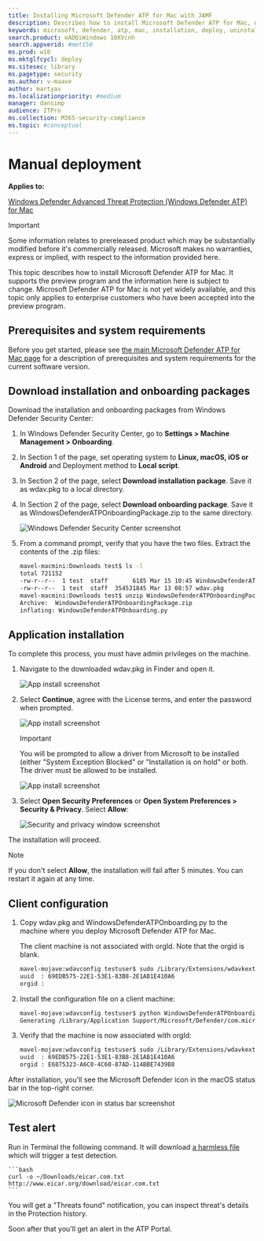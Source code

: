 ```yaml
---
title: Installing Microsoft Defender ATP for Mac with JAMF
description: Describes how to install Microsoft Defender ATP for Mac, using JAMF.
keywords: microsoft, defender, atp, mac, installation, deploy, uninstallation, intune, jamf, macos, mojave, high sierra, sierra
search.product: eADQiWindows 10XVcnh
search.appverid: #met150
ms.prod: w10
ms.mktglfcycl: deploy
ms.sitesec: library
ms.pagetype: security
ms.author: v-maave
author: martyav
ms.localizationpriority: #medium
manager: dansimp
audience: ITPro
ms.collection: M365-security-compliance 
ms.topic: #conceptual
---
```


# Manual deployment

**Applies to:**

[Windows Defender Advanced Threat Protection (Windows Defender ATP) for Mac](https://go.microsoft.com/fwlink/p/?linkid=???To-Add???)
 
>[!IMPORTANT]
>Some information relates to prereleased product which may be substantially modified before it's commercially released. Microsoft makes no warranties, express or implied, with respect to the information provided here.

This topic describes how to install Microsoft Defender ATP for Mac. It supports the preview program and the information here is subject to change.
Microsoft Defender ATP for Mac is not yet widely available, and this topic only applies to enterprise customers who have been accepted into the preview program.

## Prerequisites and system requirements

Before you get started, please see [the main Microsoft Defender ATP for Mac page]((microsoft-defender-atp.md)) for a description of prerequisites and system requirements for the current software version.

## Download installation and onboarding packages

Download the installation and onboarding packages from Windows Defender Security Center:

1. In Windows Defender Security Center, go to **Settings > Machine Management > Onboarding**.
2. In Section 1 of the page, set operating system to **Linux, macOS, iOS or Android** and Deployment method to **Local script**.
3. In Section 2 of the page, select **Download installation package**. Save it as wdav.pkg to a local directory.
4. In Section 2 of the page, select **Download onboarding package**. Save it as WindowsDefenderATPOnboardingPackage.zip to the same directory.

    ![Windows Defender Security Center screenshot](images/MDATP_2_IntuneAppUtil.png)

5. From a command prompt, verify that you have the two files.
    Extract the contents of the .zip files:
  
    ```bash
   mavel-macmini:Downloads test$ ls -l
    total 721152
    -rw-r--r--  1 test  staff       6185 Mar 15 10:45 WindowsDefenderATPOnboardingPackage.zip
    -rw-r--r--  1 test  staff  354531845 Mar 13 08:57 wdav.pkg
    mavel-macmini:Downloads test$ unzip WindowsDefenderATPOnboardingPackage.zip
    Archive:  WindowsDefenderATPOnboardingPackage.zip
    inflating: WindowsDefenderATPOnboarding.py
    ```

## Application installation

To complete this process, you must have admin privileges on the machine.

1. Navigate to the downloaded wdav.pkg in Finder and open it.

    ![App install screenshot](images/MDATP_28_AppInstall.png)

2. Select **Continue**, agree with the License terms, and enter the password when prompted.

    ![App install screenshot](images/MDATP_29_AppInstallLogin.png)

   > [!IMPORTANT]
   > You will be prompted to allow a driver from Microsoft to be installed (either "System Exception Blocked" or "Installation is on hold" or both. The driver must be allowed to be installed.

   ![App install screenshot](images/MDATP_30_SystemExtension.png)

3. Select **Open Security Preferences**  or **Open System Preferences > Security & Privacy**. Select **Allow**:

    ![Security and privacy window screenshot](images/MDATP_31_SecurityPrivacySettings.png)

The installation will proceed.

> [!NOTE]
> If you don't select **Allow**, the installation will fail after 5 minutes. You can restart it again at any time.

## Client configuration

1. Copy wdav.pkg and WindowsDefenderATPOnboarding.py to the machine where you deploy Microsoft Defender ATP for Mac.

    The client machine is not associated with orgId.  Note that the orgid is blank.

    ```bash
    mavel-mojave:wdavconfig testuser$ sudo /Library/Extensions/wdavkext.kext/Contents/Resources/Tools/wdavconfig.py
    uuid  : 69EDB575-22E1-53E1-83B8-2E1AB1E410A6
    orgid :
    ```

2. Install the configuration file on a client machine:

    ```bash
    mavel-mojave:wdavconfig testuser$ python WindowsDefenderATPOnboarding.py
    Generating /Library/Application Support/Microsoft/Defender/com.microsoft.wdav.atp.plist ... (You may be required to enter sudos password)
    ```

3. Verify that the machine is now associated with orgId:

    ```bash
    mavel-mojave:wdavconfig testuser$ sudo /Library/Extensions/wdavkext.kext/Contents/Resources/Tools/wdavconfig.py
    uuid  : 69EDB575-22E1-53E1-83B8-2E1AB1E410A6
    orgid : E6875323-A6C0-4C60-87AD-114BBE7439B8
    ```

After installation, you'll see the Microsoft Defender icon in the macOS status bar in the top-right corner.

   ![Microsoft Defender icon in status bar screenshot](images/MDATP_Icon_Bar.png)

## Test alert

Run in Terminal the following command. It will download [a harmless file](https://en.wikipedia.org/wiki/EICAR_test_file) which will trigger a test detection.
    
    ```bash
    curl -o ~/Downloads/eicar.com.txt http://www.eicar.org/download/eicar.com.txt
    ```

You will get a "Threats found" notification, you can inspect threat's details in the Protection history. 

Soon after that you'll get an alert in the ATP Portal.
